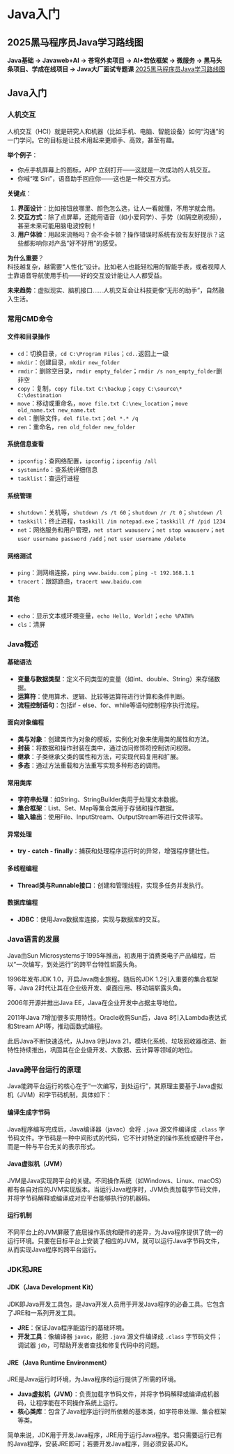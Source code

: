 # Java入门
## 2025黑马程序员Java学习路线图
**Java基础 → Javaweb+AI → 苍穹外卖项目 → AI+若依框架 → 微服务 → 黑马头条项目、学成在线项目 → Java大厂面试专题课**
[2025黑马程序员Java学习路线图](https://www.bilibili.com/opus/494817843530680807)
## Java入门
### 人机交互
人机交互（HCI）就是研究人和机器（比如手机、电脑、智能设备）如何“沟通”的一门学问。它的目标是让技术用起来更顺手、高效，甚至有趣。  

**举个例子**：  
- 你点手机屏幕上的图标，APP 立刻打开——这就是一次成功的人机交互。  
- 你喊“嘿 Siri”，语音助手回应你——这也是一种交互方式。  

**关键点**：  
1. **界面设计**：比如按钮放哪里、颜色怎么选，让人一看就懂，不用学就会用。  
2. **交互方式**：除了点屏幕，还能用语音（如小爱同学）、手势（如隔空刷视频），甚至未来可能用脑电波控制！  
3. **用户体验**：用起来流畅吗？会不会卡顿？操作错误时系统有没有友好提示？这些都影响你对产品“好不好用”的感受。  

**为什么重要**？  
科技越复杂，越需要“人性化”设计。比如老人也能轻松用的智能手表，或者视障人士靠语音导航使用手机——好的交互设计能让人人都受益。  

**未来趋势**：虚拟现实、脑机接口……人机交互会让科技更像“无形的助手”，自然融入生活。
### 常用CMD命令
#### 文件和目录操作
- `cd`：切换目录，`cd C:\Program Files`；`cd..`返回上一级
- `mkdir`：创建目录，`mkdir new_folder`
- `rmdir`：删除空目录，`rmdir empty_folder`；`rmdir /s non_empty_folder`删非空
- `copy`：复制，`copy file.txt C:\backup`；`copy C:\source\* C:\destination`
- `move`：移动或重命名，`move file.txt C:\new_location`；`move old_name.txt new_name.txt`
- `del`：删除文件，`del file.txt`；`del *.* /q`
- `ren`：重命名，`ren old_folder new_folder`

#### 系统信息查看
- `ipconfig`：查网络配置，`ipconfig`；`ipconfig /all`
- `systeminfo`：查系统详细信息
- `tasklist`：查运行进程

#### 系统管理
- `shutdown`：关机等，`shutdown /s /t 60`；`shutdown /r /t 0`；`shutdown /l`
- `taskkill`：终止进程，`taskkill /im notepad.exe`；`taskkill /f /pid 1234`
- `net`：网络服务和用户管理，`net start wuauserv`；`net stop wuauserv`；`net user username password /add`；`net user username /delete`

#### 网络测试
- `ping`：测网络连接，`ping www.baidu.com`；`ping -t 192.168.1.1`
- `tracert`：跟踪路由，`tracert www.baidu.com`

#### 其他
- `echo`：显示文本或环境变量，`echo Hello, World!`；`echo %PATH%`
- `cls`：清屏 
### Java概述
#### 基础语法
- **变量与数据类型**：定义不同类型的变量（如int、double、String）来存储数据。
- **运算符**：使用算术、逻辑、比较等运算符进行计算和条件判断。
- **流程控制语句**：包括if - else、for、while等语句控制程序执行流程。

#### 面向对象编程
- **类与对象**：创建类作为对象的模板，实例化对象来使用类的属性和方法。
- **封装**：将数据和操作封装在类中，通过访问修饰符控制访问权限。
- **继承**：子类继承父类的属性和方法，可实现代码复用和扩展。
- **多态**：通过方法重载和方法重写实现多种形态的调用。

#### 常用类库
- **字符串处理**：如String、StringBuilder类用于处理文本数据。
- **集合框架**：List、Set、Map等集合类用于存储和操作数据。
- **输入输出**：使用File、InputStream、OutputStream等进行文件读写。

#### 异常处理
- **try - catch - finally**：捕获和处理程序运行时的异常，增强程序健壮性。

#### 多线程编程
- **Thread类与Runnable接口**：创建和管理线程，实现多任务并发执行。

#### 数据库编程
- **JDBC**：使用Java数据库连接，实现与数据库的交互。 
### Java语言的发展
Java由Sun Microsystems于1995年推出，初衷用于消费类电子产品编程，后以“一次编写，到处运行”的跨平台特性崭露头角。

1996年发布JDK 1.0，开启Java商业旅程。随后的JDK 1.2引入重要的集合框架等，Java 2时代让其在企业级开发、桌面应用、移动端崭露头角。

2006年开源并推出Java EE，Java在企业开发中占据主导地位。

2011年Java 7增加很多实用特性。Oracle收购Sun后，Java 8引入Lambda表达式和Stream API等，推动函数式编程。

此后Java不断快速迭代，从Java 9到Java 21，模块化系统、垃圾回收器改进、新特性持续推出，巩固其在企业级开发、大数据、云计算等领域的地位。 
### Java跨平台运行的原理
Java能跨平台运行的核心在于“一次编写，到处运行”，其原理主要基于Java虚拟机（JVM）和字节码机制，具体如下：
#### 编译生成字节码
Java程序编写完成后，Java编译器（javac）会将 `.java` 源文件编译成 `.class` 字节码文件。字节码是一种中间形式的代码，它不针对特定的操作系统或硬件平台，而是一种与平台无关的表示形式。
#### Java虚拟机（JVM）
JVM是Java实现跨平台的关键。不同操作系统（如Windows、Linux、macOS）都有各自对应的JVM实现版本。当运行Java程序时，JVM负责加载字节码文件，并将字节码解释或编译成对应平台能够执行的机器码。
#### 运行机制
不同平台上的JVM屏蔽了底层操作系统和硬件的差异，为Java程序提供了统一的运行环境。只要在目标平台上安装了相应的JVM，就可以运行Java字节码文件，从而实现Java程序的跨平台运行。 
### JDK和JRE
#### JDK（Java Development Kit）
JDK即Java开发工具包，是Java开发人员用于开发Java程序的必备工具。它包含了JRE和一系列开发工具。
 - **JRE**：保证Java程序能运行的基础环境。
 - **开发工具**：像编译器 `javac`，能把 `.java` 源文件编译成 `.class` 字节码文件；调试器 `jdb`，可帮助开发者查找和修复代码中的问题。

#### JRE（Java Runtime Environment）
JRE是Java运行时环境，为Java程序的运行提供了所需的环境。
 - **Java虚拟机（JVM）**：负责加载字节码文件，并将字节码解释或编译成机器码，让程序能在不同操作系统上运行。
 - **核心类库**：包含了Java程序运行时所依赖的基本类，如字符串处理、集合框架等类。

简单来说，JDK用于开发Java程序，JRE用于运行Java程序。若只需要运行已有的Java程序，安装JRE即可；若要开发Java程序，则必须安装JDK。 